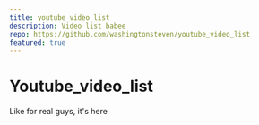 ```yaml
---
title: youtube_video_list
description: Video list babee
repo: https://github.com/washingtonsteven/youtube_video_list
featured: true
---
```


# Youtube\_video_list

Like for real guys, it's here